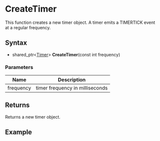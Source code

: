 # CreateTimer #
This function creates a new timer object. A timer emits a TIMERTICK event at a regular frequency.

## Syntax ##
- shared_ptr<[Timer](Timer.md)\> **CreateTimer**(const int frequency)

### Parameters ###
| Name | Description |
| --- | --- |
| frequency | timer frequency in milliseconds |

## Returns ##
Returns a new timer object.

## Example ##
